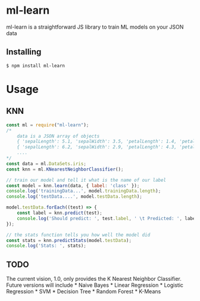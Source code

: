# ml-learn

ml-learn is a straightforward JS library to train ML models on your JSON data


## Installing
```
$ npm install ml-learn
```

# Usage

## KNN

```javascript
const ml = require("ml-learn");
/*
    data is a JSON array of objects
    { 'sepalLength': 5.1, 'sepalWidth': 3.5, 'petalLength': 1.4, 'petalWidth': 0.2, 'class': 'Iris-setosa' },
    { 'sepalLength': 6.2, 'sepalWidth': 2.9, 'petalLength': 4.3, 'petalWidth': 1.3, 'class': 'Iris-versicolor' }
    ....
*/
const data = ml.DataSets.iris; 
const knn = ml.KNearestNeighborClassifier();

// train our model and tell it what is the name of our label 
const model = knn.learn(data, { label: 'class' });
console.log('trainingData...', model.trainingData.length);
console.log('testData....', model.testData.length);

model.testData.forEach((test) => {
    const label = knn.predict(test);
    console.log('Should predict: ', test.label, ' \t Predicted: ', label);
});

// the stats function tells you how well the model did
const stats = knn.predictStats(model.testData);
console.log('Stats: ', stats);
```

## TODO

The current vision, 1.0, only provides the K Nearest Neighbor Classifier. 
Future versions will include
    * Naive Bayes
    * Linear Regression
    * Logistic Regression
    * SVM
    * Decision Tree
    * Random Forest
    * K-Means
